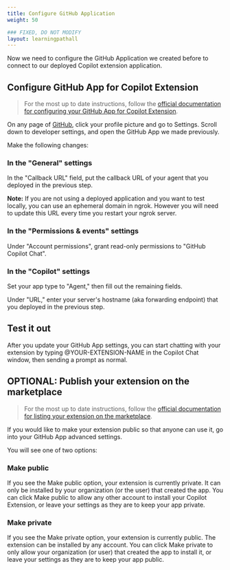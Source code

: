 ```yaml
---
title: Configure GitHub Application
weight: 50

### FIXED, DO NOT MODIFY
layout: learningpathall
---
```


Now we need to configure the GitHub Application we created before to connect to our deployed Copilot extension application.

## Configure GitHub App for Copilot Extension

> For the most up to date instructions, follow the [official documentation for configuring your GitHub App for Copilot Extension](https://docs.github.com/en/copilot/building-copilot-extensions/creating-a-copilot-extension/configuring-your-github-app-for-your-copilot-extension#configuring-your-github-app).

On any page of [GitHub](https://github.com/), click your profile picture and go to Settings. Scroll down to developer settings, and open the GitHub App we made previously.

Make the following changes:

### In the "General" settings

In the "Callback URL" field, put the callback URL of your agent that you deployed in the previous step.

**Note:** If you are not using a deployed application and you want to test locally, you can use an ephemeral domain in ngrok. However you will need to update this URL every time you restart your ngrok server.

### In the "Permissions & events" settings

Under "Account permissions", grant read-only permissions to "GitHub Copilot Chat".

### In the "Copilot" settings

Set your app type to "Agent," then fill out the remaining fields.

Under "URL," enter your server's hostname (aka forwarding endpoint) that you deployed in the previous step.

## Test it out

After you update your GitHub App settings, you can start chatting with your extension by typing @YOUR-EXTENSION-NAME in the Copilot Chat window, then sending a prompt as normal.

## OPTIONAL: Publish your extension on the marketplace

> For the most up to date instructions, follow the [official documentation for listing your extension on the marketplace](https://docs.github.com/en/copilot/building-copilot-extensions/managing-the-availability-of-your-copilot-extension#listing-your-copilot-extension-on-the-github-marketplace).

If you would like to make your extension public so that anyone can use it, go into your GitHub App advanced settings. 

You will see one of two options:

### Make public

If you see the Make public option, your extension is currently private. It can only be installed by your organization (or the user) that created the app. You can click Make public to allow any other account to install your Copilot Extension, or leave your settings as they are to keep your app private.

### Make private

If you see the Make private option, your extension is currently public. The extension can be installed by any account. You can click Make private to only allow your organization (or user) that created the app to install it, or leave your settings as they are to keep your app public.


